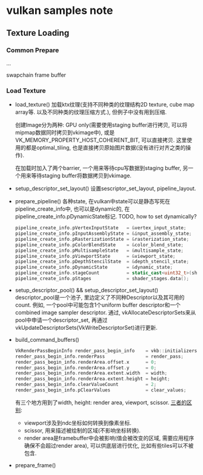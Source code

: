 # vulkan samples note
##  Texture Loading
### Common Prepare
...

swapchain
frame buffer

### Load Texture

* load_texture()
    加载ktx纹理(支持不同种类的纹理结构2D texture, cube map array等. 以及不同种类的纹理压缩方式.), 但例子中没有用到压缩.

    创建Image分为两种: GPU only(需要使用staging buffer进行拷贝, 可以将mipmap数据同时拷贝到vkimage中), 或是VK_MEMORY_PROPERTY_HOST_COHERENT_BIT, 可以直接拷贝. 这里使用的都是optimal_tiling, 也是直接拷贝原始图片数据(没有进行对齐之类的操作).

    在加载时加入了两个barrier, 一个用来等待cpu写数据到staging buffer, 另一个用来等待staging buffer将数据拷贝到vkimage.

* setup_descriptor_set_layout()
    设置sescriptor_set_layout, pipeline_layout.

* prepare_pipeline()
    各种state, 在vulkan中state可以是静态写死在pipeline_create_info中, 也可以是dynamic的, 在pipeline_create_info.pDynamicState标记.
    TODO, how to set dynamically?
    ```c++
	pipeline_create_info.pVertexInputState   = &vertex_input_state;
	pipeline_create_info.pInputAssemblyState = &input_assembly_state;
	pipeline_create_info.pRasterizationState = &rasterization_state;
	pipeline_create_info.pColorBlendState    = &color_blend_state;
	pipeline_create_info.pMultisampleState   = &multisample_state;
	pipeline_create_info.pViewportState      = &viewport_state;
	pipeline_create_info.pDepthStencilState  = &depth_stencil_state;
	pipeline_create_info.pDynamicState       = &dynamic_state;
	pipeline_create_info.stageCount          = static_cast<uint32_t>(shader_stages.size());
	pipeline_create_info.pStages             = shader_stages.data();    
    ```

* setup_descriptor_pool() && setup_descriptor_set_layout()
    descriptor_pool是一个池子, 里边定义了不同种Descriptor以及其可用的count. 例如, 一个pool中可能包含1个uniform buffer descriptor和一个combined image sampler descriptor.
    通过, vkAllocateDescriptorSets来从pool中申请一个descriptor_set, 再通过vkUpdateDescriptorSets(VkWriteDescriptorSet)进行更新.

* build_command_buffers()
    ```c++
    VkRenderPassBeginInfo render_pass_begin_info    = vkb::initializers::render_pass_begin_info();
	render_pass_begin_info.renderPass               = render_pass;
	render_pass_begin_info.renderArea.offset.x      = 0;
	render_pass_begin_info.renderArea.offset.y      = 0;
	render_pass_begin_info.renderArea.extent.width  = width;
	render_pass_begin_info.renderArea.extent.height = height;
	render_pass_begin_info.clearValueCount          = 2;
	render_pass_begin_info.pClearValues             = clear_values;
    ```

    有三个地方用到了width, height: render area, viewport, scissor. [三者的区别](https://stackoverflow.com/questions/42501912/can-someone-help-me-understand-viewport-scissor-renderarea-framebuffer-size):
    
    * viewport涉及到ndc坐标如何转换到像素坐标.
    * scissor, 用来描述被绘制的区域(不影响坐标转换).
    * render area是framebuffer中会被影响(值会被改变的区域, 需要应用程序确保不会超过render area), 可以供底层进行优化, 比如有些tiles可以不被包含.


* prepare_frame()
    